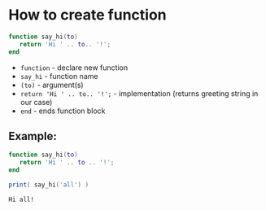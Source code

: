 # How to create function

```lua
function say_hi(to)
   return 'Hi ' .. to.. '!';
end
```

- `function` - declare new function
- `say_hi` - function name
- `(to)` - argument(s)
- `return 'Hi ' .. to.. '!';` - implementation (returns greeting string in our case)
- `end` - ends function block

## Example: 
```lua
function say_hi(to)
   return 'Hi ' .. to .. '!';
end

print( say_hi('all') )
```
```
Hi all!

```

